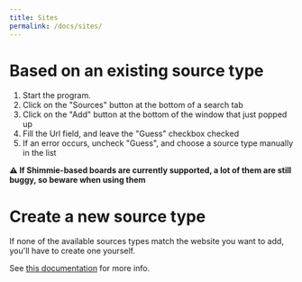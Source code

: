 ```yaml
---
title: Sites
permalink: /docs/sites/
---
```



# Based on an existing source type

1. Start the program.
2. Click on the "Sources" button at the bottom of a search tab
3. Click on the "Add" button at the bottom of the window that just popped up
4. Fill the Url field, and leave the "Guess" checkbox checked
5. If an error occurs, uncheck "Guess", and choose a source type manually in the list

**⚠️ If Shimmie-based boards are currently supported, a lot of them are still buggy, so beware when using them**


# Create a new source type

If none of the available sources types match the website you want to add, you'll have to create one yourself.

See [this documentation](source.html) for more info.